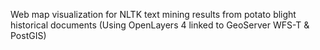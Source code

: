 Web map visualization for NLTK text mining results from potato blight historical documents (Using OpenLayers 4 linked to GeoServer WFS-T & PostGIS)
